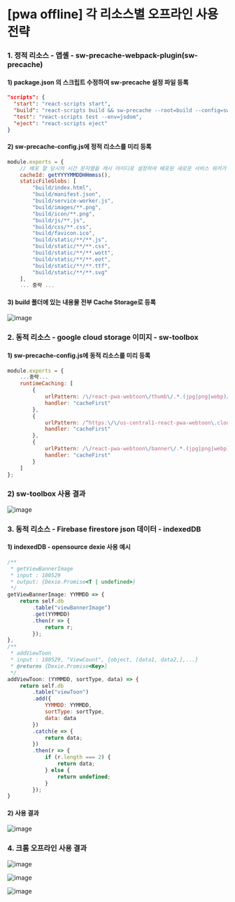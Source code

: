 # [pwa offline] 각 리소스별 오프라인 사용 전략

### 1. 정적 리소스 - 앱셸 - sw-precache-webpack-plugin(sw-precache)

#### 1) package.json 의 스크립트 수정하여 sw-precache 설정 파일 등록

```json
"scripts": {
  "start": "react-scripts start",
  "build": "react-scripts build && sw-precache --root=build --config=sw-precache-config.js",
  "test": "react-scripts test --env=jsdom",
  "eject": "react-scripts eject"
}
```

#### 2) sw-precache-config.js에 정적 리소스를 미리 등록

```js
module.exports = {
    // 배포 할 당시의 시간 문자열을 캐시 아이디로 설정하여 배포된 새로운 서비스 워커가 있을 때마다 갱신
	cacheId: getYYYYMMDDHHmmss(),
	staticFileGlobs: [
		"build/index.html",
		"build/manifest.json",
		"build/service-worker.js",
		"build/images/**.png",
		"build/icon/**.png",
		"build/js/**.js",
		"build/css/**.css",
		"build/favicon.ico",
		"build/static/**/**.js",
		"build/static/**/**.css",
		"build/static/**/**.wott",
		"build/static/**/**.eot",
		"build/static/**/**.ttf",
		"build/static/**/**.svg"
	],
	... 중략 ...
```

#### 3) build 폴더에 있는 내용물 전부 Cache Storage로 등록 

![image](https://user-images.githubusercontent.com/33514304/40628598-de00e5f2-6300-11e8-911b-5f45d17f6615.png)


### 2. 동적 리소스 - google cloud storage 이미지 - sw-toolbox

#### 1) sw-precache-config.js에 동적 리소스를 미리 등록

```js
module.exports = {
	...중략...
	runtimeCaching: [
		{
			urlPattern: /\/react-pwa-webtoon\/thumb\/.*.(jpg|png|webp)/,
			handler: "cacheFirst"
		},
		{
			urlPattern: /^https:\/\/us-central1-react-pwa-webtoon\.cloudfunctions\.net\/requestImage.*/,
			handler: "cacheFirst"
		},
		{
			urlPattern: /\/react-pwa-webtoon\/banner\/.*.(jpg|png|webp)/,
			handler: "cacheFirst"
		}
	]
};

```

### 2) sw-toolbox 사용 결과

![image](https://user-images.githubusercontent.com/33514304/40628602-e4352f3c-6300-11e8-8b11-ea048619fa09.png)

### 3. 동적 리소스 - Firebase firestore json 데이터 - indexedDB

#### 1) indexedDB - opensource dexie 사용 예시

```js
/**
 * getViewBannerImage
 * input : 180529
 * output: {Dexie.Promise<T | undefined>}
 */
getViewBannerImage: YYMMDD => {
	return self.db
		.table("viewBannerImage")
		.get(YYMMDD)
		.then(r => {
			return r;
		});
},
/**
 * addViewToon
 * input : 180529, "ViewCount", {object, [data1, data2,],...}
 * @returns {Dexie.Promise<Key>}
 */
addViewToon: (YYMMDD, sortType, data) => {
	return self.db
		.table("viewToon")
		.add({
			YYMMDD: YYMMDD,
			sortType: sortType,
			data: data
		})
		.catch(e => {
			return data;
		})
		.then(r => {
			if (r.length === 2) {
				return data;
			} else {
				return undefined;
			}
		});
}
```

#### 2) 사용 결과

![image](https://user-images.githubusercontent.com/33514304/40628603-ea293690-6300-11e8-9b7d-47ac154e31a5.png)



### 4. 크롬 오프라인 사용 결과

![image](https://user-images.githubusercontent.com/33514304/40628606-ef6a1a20-6300-11e8-8d62-32fb1c67777a.png)

![image](https://user-images.githubusercontent.com/33514304/40628611-f448d040-6300-11e8-9918-b12f2608022e.png)

![image](https://user-images.githubusercontent.com/33514304/40628615-f86a0bc6-6300-11e8-9f09-c42b873757e9.png)
